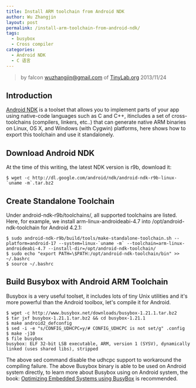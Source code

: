 ```yaml
---
title: Install ARM toolchain from Android NDK
author: Wu Zhangjin
layout: post
permalink: /install-arm-toolchain-from-android-ndk/
tags:
  - busybox
  - Cross compiler
categories:
  - Android NDK
  - C 语言
---
```


> by falcon <wuzhangjin@gmail.com> of [TinyLab.org][1]
> 2013/11/24

## Introduction

[Android NDK][2] is a toolset that allows you to implement parts of your app using native-code languages such as C and C++, itincludes a set of cross-toolchains (compilers, linkers, etc..) that can generate native ARM binaries on Linux, OS X, and Windows (with Cygwin) platforms, here shows how to export this toolchain and use it standalonely.

## Download Android NDK

At the time of this writing, the latest NDK version is r9b, download it:

    $ wget -c http://dl.google.com/android/ndk/android-ndk-r9b-linux-`uname -m`.tar.bz2

## Create Standalone Toolchain

Under android-ndk-r9b/toolchains/, all supported toolchains are listed. Here, for example, we install arm-linux-androideabi-4.7 into /opt/android-ndk-toolchain for Android 4.2.1:

    $ sudo android-ndk-r9b/build/tools/make-standalone-toolchain.sh --platform=android-17 --system=linux-`uname -m` --toolchain=arm-linux-androideabi-4.7 --install-dir=/opt/android-ndk-toolchain/
    $ sudo echo "export PATH=\$PATH:/opt/android-ndk-toolchain/bin" >> ~/.bashrc
    $ source ~/.bashrc

## Build Busybox with Android ARM Toolchain

Busybox is a very useful toolset, it includes lots of tiny Unix utilities and it's more powerful than the Android toolbox, let's compile it for Android.

    $ wget -c http://www.busybox.net/downloads/busybox-1.21.1.tar.bz2
    $ tar jxf busybox-1.21.1.tar.bz2 && cd busybox-1.21.1
    $ make android2_defconfig
    $ sed -i -e "s/CONFIG_UDHCPC=y/# CONFIG_UDHCPC is not set/g" .config
    $ make -j10
    $ file busybox
    busybox: ELF 32-bit LSB executable, ARM, version 1 (SYSV), dynamically linked (uses shared libs), stripped

The above sed command disable the udhcpc support to workaround the compiling failure. The above Busybox binary is able to be used on Android system directly, to learn more about Busybox using on Android system, the book: [Optimizing Embedded Systems using BusyBox][3] is recommended.

 [1]: https://tinylab.org
 [2]: http://developer.android.com/tools/sdk/ndk/index.html
 [3]: http://www.packtpub.com/optimizing-embedded-systems-using-busybox/book
